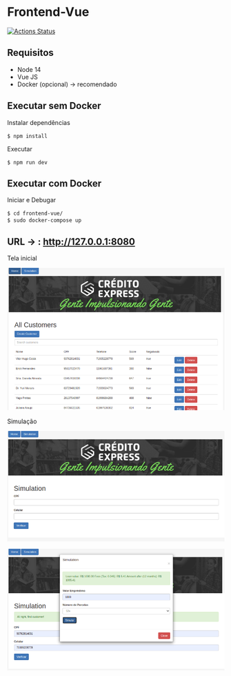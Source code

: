 # Frontend-Vue
[![Actions Status](https://github.com/uandisson/desafio_backend/workflows/Node.js%20CI/badge.svg)](https://github.com/uandisson/desafio_backend/actions)

## Requisitos

- Node 14
- Vue JS
- Docker (opcional) -> recomendado

## Executar sem Docker

Instalar dependências
    
    $ npm install

Executar

    $ npm run dev
    
## Executar com Docker

Iniciar e Debugar

    $ cd frontend-vue/
    $ sudo docker-compose up

## URL -> : http://127.0.0.1:8080

Tela inicial

![](../imgs/readme_assets/f01.png)

Simulação

![](../imgs/readme_assets/f02.png)

![](../imgs/readme_assets/f03.png)
